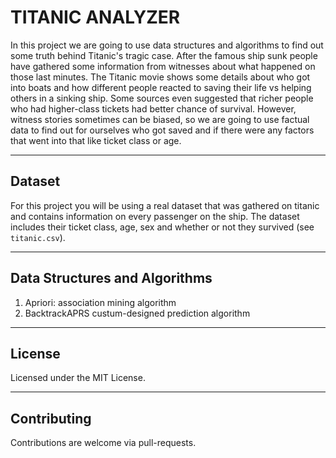 # TITANIC ANALYZER 

In this project we are going to use data structures and algorithms to find out some truth behind Titanic's tragic case. After the famous ship sunk people have gathered some information from witnesses about what happened on those last minutes. The Titanic movie shows some details about who got into boats and how different people reacted to saving their life vs helping others in a sinking ship. Some sources even suggested that richer people who had higher-class tickets had better chance of survival. However, witness stories sometimes can be biased, so we are going to use factual data to find out for ourselves who got saved and if there were any factors that went into that like ticket class or age.

---

## Dataset
For this project you will be using a real dataset that was gathered on titanic and contains information on every passenger on the ship. The dataset includes their ticket class, age, sex and whether or not they survived (see `titanic.csv`).

---

## Data Structures and Algorithms
1.	Apriori: association mining algorithm
2.  BacktrackAPRS custum-designed prediction algorithm

--- 

## License
Licensed under the MIT License.

---

## Contributing
Contributions are welcome via pull-requests.
